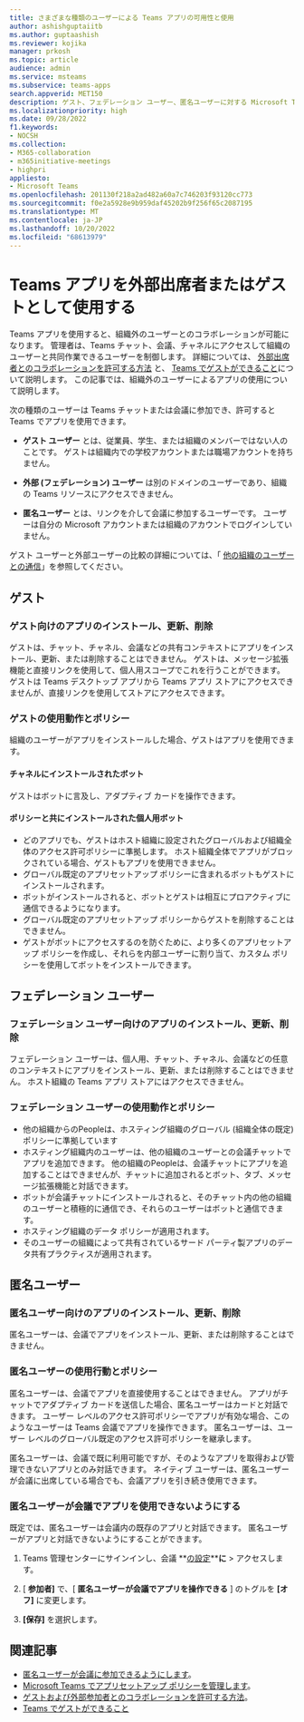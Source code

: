```yaml
---
title: さまざまな種類のユーザーによる Teams アプリの可用性と使用
author: ashishguptaiitb
ms.author: guptaashish
ms.reviewer: kojika
manager: prkosh
ms.topic: article
audience: admin
ms.service: msteams
ms.subservice: teams-apps
search.appverid: MET150
description: ゲスト、フェデレーション ユーザー、匿名ユーザーに対する Microsoft Teams のアプリのしくみについて説明します。
ms.localizationpriority: high
ms.date: 09/28/2022
f1.keywords:
- NOCSH
ms.collection:
- M365-collaboration
- m365initiative-meetings
- highpri
appliesto:
- Microsoft Teams
ms.openlocfilehash: 201130f218a2ad482a60a7c746203f93120cc773
ms.sourcegitcommit: f0e2a5928e9b959daf45202b9f256f65c2087195
ms.translationtype: MT
ms.contentlocale: ja-JP
ms.lasthandoff: 10/20/2022
ms.locfileid: "68613979"
---
```

# <a name="use-teams-apps-as-an-external-attendees-or-guest"></a>Teams アプリを外部出席者またはゲストとして使用する

Teams アプリを使用すると、組織外のユーザーとのコラボレーションが可能になります。 管理者は、Teams チャット、会議、チャネルにアクセスして組織のユーザーと共同作業できるユーザーを制御します。 詳細については、 [外部出席者とのコラボレーションを許可する方法](manage-external-access.md) と、 [Teams でゲストができること](guest-access.md)について説明します。 この記事では、組織外のユーザーによるアプリの使用について説明します。

次の種類のユーザーは Teams チャットまたは会議に参加でき、許可すると Teams でアプリを使用できます。

* **ゲスト ユーザー** とは、従業員、学生、または組織のメンバーではない人のことです。 ゲストは組織内での学校アカウントまたは職場アカウントを持ちません。

* **外部 (フェデレーション) ユーザー** は別のドメインのユーザーであり、組織の Teams リソースにアクセスできません。

* **匿名ユーザー** とは、リンクを介して会議に参加するユーザーです。 ユーザーは自分の Microsoft アカウントまたは組織のアカウントでログインしていません。

ゲスト ユーザーと外部ユーザーの比較の詳細については、「 [他の組織のユーザーとの通信](communicate-with-users-from-other-organizations.md)」を参照してください。

## <a name="guests"></a>ゲスト

### <a name="install-update-and-delete-apps-for-guests"></a>ゲスト向けのアプリのインストール、更新、削除

ゲストは、チャット、チャネル、会議などの共有コンテキストにアプリをインストール、更新、または削除することはできません。 ゲストは、メッセージ拡張機能と直接リンクを使用して、個人用スコープでこれを行うことができます。 ゲストは Teams デスクトップ アプリから Teams アプリ ストアにアクセスできませんが、直接リンクを使用してストアにアクセスできます。

### <a name="usage-behavior-and-policy-for-guests"></a>ゲストの使用動作とポリシー

組織のユーザーがアプリをインストールした場合、ゲストはアプリを使用できます。

#### <a name="bots-installed-to-a-channel"></a>チャネルにインストールされたボット

ゲストはボットに言及し、アダプティブ カードを操作できます。

#### <a name="personal-bots-installed-with-policies"></a>ポリシーと共にインストールされた個人用ボット

* どのアプリでも、ゲストはホスト組織に設定されたグローバルおよび組織全体のアクセス許可ポリシーに準拠します。 ホスト組織全体でアプリがブロックされている場合、ゲストもアプリを使用できません。
* グローバル既定のアプリセットアップ ポリシーに含まれるボットもゲストにインストールされます。
* ボットがインストールされると、ボットとゲストは相互にプロアクティブに通信できるようになります。
* グローバル既定のアプリセットアップ ポリシーからゲストを削除することはできません。
* ゲストがボットにアクセスするのを防ぐために、より多くのアプリセットアップ ポリシーを作成し、それらを内部ユーザーに割り当て、カスタム ポリシーを使用してボットをインストールできます。

## <a name="federated-users"></a>フェデレーション ユーザー

### <a name="install-update-and-delete-apps-for-federated-users"></a>フェデレーション ユーザー向けのアプリのインストール、更新、削除

フェデレーション ユーザーは、個人用、チャット、チャネル、会議などの任意のコンテキストにアプリをインストール、更新、または削除することはできません。 ホスト組織の Teams アプリ ストアにはアクセスできません。

### <a name="usage-behavior-and-policy-for-federated-users"></a>フェデレーション ユーザーの使用動作とポリシー

* 他の組織からのPeopleは、ホスティング組織のグローバル (組織全体の既定) ポリシーに準拠しています
* ホスティング組織内のユーザーは、他の組織のユーザーとの会議チャットでアプリを追加できます。 他の組織のPeopleは、会議チャットにアプリを追加することはできませんが、チャットに追加されるとボット、タブ、メッセージ拡張機能と対話できます。
* ボットが会議チャットにインストールされると、そのチャット内の他の組織のユーザーと積極的に通信でき、それらのユーザーはボットと通信できます。
* ホスティング組織のデータ ポリシーが適用されます。
* そのユーザーの組織によって共有されているサード パーティ製アプリのデータ共有プラクティスが適用されます。

## <a name="anonymous-users"></a>匿名ユーザー

### <a name="install-update-and-delete-apps-for-anonymous-users"></a>匿名ユーザー向けのアプリのインストール、更新、削除

匿名ユーザーは、会議でアプリをインストール、更新、または削除することはできません。

### <a name="usage-behavior-and-policy-for-anonymous-users"></a>匿名ユーザーの使用行動とポリシー

匿名ユーザーは、会議でアプリを直接使用することはできません。 アプリがチャットでアダプティブ カードを送信した場合、匿名ユーザーはカードと対話できます。 ユーザー レベルのアクセス許可ポリシーでアプリが有効な場合、このようなユーザーは Teams 会議でアプリを操作できます。 匿名ユーザーは、ユーザー レベルのグローバル既定のアクセス許可ポリシーを継承します。

匿名ユーザーは、会議で既に利用可能ですが、そのようなアプリを取得および管理できないアプリとのみ対話できます。 ネイティブ ユーザーは、匿名ユーザーが会議に出席している場合でも、会議アプリを引き続き使用できます。

### <a name="disallow-anonymous-users-to-use-apps-in-meetings"></a>匿名ユーザーが会議でアプリを使用できないようにする

既定では、匿名ユーザーは会議内の既存のアプリと対話できます。 匿名ユーザーがアプリと対話できないようにすることができます。

1. Teams 管理センターにサインインし、会議 **[の設定](https://admin.teams.microsoft.com/meetings/settings)****に** > アクセスします。

1. [ **参加者]** で、[ **匿名ユーザーが会議でアプリを操作できる** ] のトグルを **[オフ]** に変更します。

1. **[保存]** を選択します。

## <a name="related-articles"></a>関連記事

* [匿名ユーザーが会議に参加できるようにします](meeting-settings-in-teams.md#allow-anonymous-users-to-join-meetings)。
* [Microsoft Teams でアプリセットアップ ポリシーを管理します](teams-app-setup-policies.md)。
* [ゲストおよび外部参加者とのコラボレーションを許可する方法](manage-external-access.md)。
* [Teams でゲストができること](guest-access.md)
